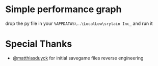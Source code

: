 # Simple performance graph
drop the py file in your `%APPDATA%\..\LocalLow\srylain Inc_` and run it

# Special Thanks
- [@matthiasduyck](https://github.com/matthiasduyck) for initial savegame files reverse engineering

